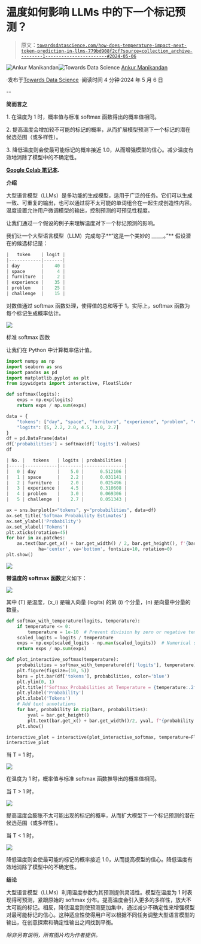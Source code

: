 # 温度如何影响 LLMs 中的下一个标记预测？

> 原文：[`towardsdatascience.com/how-does-temperature-impact-next-token-prediction-in-llms-779bd908f2cf?source=collection_archive---------1-----------------------#2024-05-06`](https://towardsdatascience.com/how-does-temperature-impact-next-token-prediction-in-llms-779bd908f2cf?source=collection_archive---------1-----------------------#2024-05-06)

[](https://ankur-m.medium.com/?source=post_page---byline--779bd908f2cf--------------------------------)![Ankur Manikandan](https://ankur-m.medium.com/?source=post_page---byline--779bd908f2cf--------------------------------)[](https://towardsdatascience.com/?source=post_page---byline--779bd908f2cf--------------------------------)![Towards Data Science](https://towardsdatascience.com/?source=post_page---byline--779bd908f2cf--------------------------------) [Ankur Manikandan](https://ankur-m.medium.com/?source=post_page---byline--779bd908f2cf--------------------------------)

·发布于[Towards Data Science](https://towardsdatascience.com/?source=post_page---byline--779bd908f2cf--------------------------------) ·阅读时间 4 分钟·2024 年 5 月 6 日

--

**简而言之**

1\. 在温度为 1 时，概率值与标准 softmax 函数得出的概率值相同。

2\. 提高温度会增加较不可能的标记的概率，从而扩展模型预测下一个标记的潜在候选范围（或多样性）。

3\. 降低温度则会使最可能标记的概率接近 1.0，从而增强模型的信心。减少温度有效地消除了模型中的不确定性。

[**Google Colab 笔记本**](https://colab.research.google.com/drive/1G6XZ_0DsHTZQBppjlgVM-ICdR6yz4g7m?usp=sharing)**.**

**介绍**

大型语言模型（LLMs）是多功能的生成模型，适用于广泛的任务。它们可以生成一致、可重复的输出，也可以通过将不太可能的单词组合在一起生成创造性内容。温度设置允许用户微调模型的输出，控制预测的可预见性程度。

让我们通过一个假设的例子来理解温度对下一个标记预测的影响。

我们让一个大型语言模型（LLM）完成句子**“这是一个美妙的 _____。”** 假设潜在的候选标记是：

```py
|   token    | logit |
|------------|-------|
| day        |    40 |
| space      |     4 |
| furniture  |     2 |
| experience |    35 |
| problem    |    25 |
| challenge  |    15 |
```

对数值通过 softmax 函数处理，使得值的总和等于 1。实际上，softmax 函数为每个标记生成概率估计。

![](img/d581b23a99b01e18aef8ec99d1dabb2b.png)

标准 softmax 函数

让我们在 Python 中计算概率估计值。

```py
import numpy as np
import seaborn as sns
import pandas as pd
import matplotlib.pyplot as plt
from ipywidgets import interactive, FloatSlider

def softmax(logits):
    exps = np.exp(logits)
    return exps / np.sum(exps)

data = {
    "tokens": ["day", "space", "furniture", "experience", "problem", "challenge"],
    "logits": [5, 2.2, 2.0, 4.5, 3.0, 2.7]
}
df = pd.DataFrame(data)
df['probabilities'] = softmax(df['logits'].values)
df
```

```py
| No. |   tokens   | logits | probabilities |
|-----|------------|--------|---------------|
|   0 | day        |    5.0 |      0.512106 |
|   1 | space      |    2.2 |      0.031141 |
|   2 | furniture  |    2.0 |      0.025496 |
|   3 | experience |    4.5 |      0.310608 |
|   4 | problem    |    3.0 |      0.069306 |
|   5 | challenge  |    2.7 |      0.051343 |
```

```py
ax = sns.barplot(x="tokens", y="probabilities", data=df)
ax.set_title('Softmax Probability Estimates')
ax.set_ylabel('Probability')
ax.set_xlabel('Tokens')
plt.xticks(rotation=45)
for bar in ax.patches:
    ax.text(bar.get_x() + bar.get_width() / 2, bar.get_height(), f'{bar.get_height():.2f}',
            ha='center', va='bottom', fontsize=10, rotation=0)
plt.show()
```

![](img/ed3c4b8677cc0f1065ceb18f6e73ccc1.png)

**带温度的 softmax 函数**定义如下：

![](img/0805fb3b6ec66ae8072b0ecacbd3fdd0.png)

其中 (T) 是温度，(x_i) 是输入向量 (logits) 的第 (i) 个分量，(n) 是向量中分量的数量。

```py
def softmax_with_temperature(logits, temperature):
    if temperature <= 0:
        temperature = 1e-10  # Prevent division by zero or negative temperatures
    scaled_logits = logits / temperature
    exps = np.exp(scaled_logits - np.max(scaled_logits))  # Numerical stability improvement
    return exps / np.sum(exps)

def plot_interactive_softmax(temperature):
    probabilities = softmax_with_temperature(df['logits'], temperature)
    plt.figure(figsize=(10, 5))
    bars = plt.bar(df['tokens'], probabilities, color='blue')
    plt.ylim(0, 1)
    plt.title(f'Softmax Probabilities at Temperature = {temperature:.2f}')
    plt.ylabel('Probability')
    plt.xlabel('Tokens')
    # Add text annotations
    for bar, probability in zip(bars, probabilities):
        yval = bar.get_height()
        plt.text(bar.get_x() + bar.get_width()/2, yval, f"{probability:.2f}", ha='center', va='bottom', fontsize=10)
    plt.show()

interactive_plot = interactive(plot_interactive_softmax, temperature=FloatSlider(value=1, min=0, max=2, step=0.01, description='Temperature'))
interactive_plot
```

当 T = 1 时，

![](img/4250d9a5ebcd02c95d879ccd132cc5a3.png)

在温度为 1 时，概率值与标准 softmax 函数推导出的概率值相同。

当 T > 1 时，

![](img/28a0ff2d89cddc0ce05b88819422a3b3.png)

提高温度会膨胀不太可能出现的标记的概率，从而扩大模型下一个标记预测的潜在候选范围（或多样性）。

当 T < 1 时，

![](img/0803db21504f8d41d771b1ed63ea7350.png)

降低温度则会使最可能的标记的概率接近 1.0，从而提高模型的信心。降低温度有效地消除了模型中的不确定性。

**结论**

大型语言模型（LLMs）利用温度参数为其预测提供灵活性。模型在温度为 1 时表现得可预测，紧跟原始的 softmax 分布。提高温度会引入更多的多样性，放大不太可能的标记。相反，降低温度则使预测更加集中，通过减少不确定性来增强模型对最可能标记的信心。这种适应性使得用户可以根据不同任务调整大型语言模型的输出，在创意探索和确定性输出之间找到平衡。

*除非另有说明，所有图片均为作者提供。*

